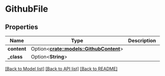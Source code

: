# GithubFile

## Properties

Name | Type | Description | Notes
------------ | ------------- | ------------- | -------------
**content** | Option<[**crate::models::GithubContent**](GithubContent.md)> |  | [optional]
**_class** | Option<**String**> |  | [optional]

[[Back to Model list]](../README.md#documentation-for-models) [[Back to API list]](../README.md#documentation-for-api-endpoints) [[Back to README]](../README.md)


